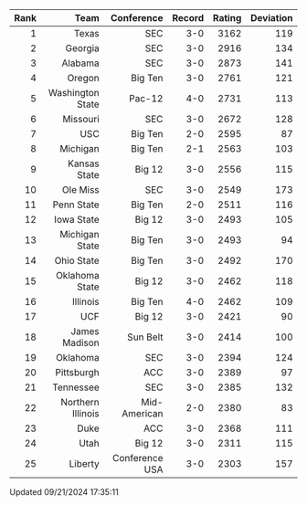 | Rank  | Team                 | Conference           | Record   | Rating | Deviation |
| ---:  | ---:                 | ---:                 | ---:     | ---:   | ---:      |
| 1     | Texas                | SEC                  | 3-0      | 3162   | 119       |
| 2     | Georgia              | SEC                  | 3-0      | 2916   | 134       |
| 3     | Alabama              | SEC                  | 3-0      | 2873   | 141       |
| 4     | Oregon               | Big Ten              | 3-0      | 2761   | 121       |
| 5     | Washington State     | Pac-12               | 4-0      | 2731   | 113       |
| 6     | Missouri             | SEC                  | 3-0      | 2672   | 128       |
| 7     | USC                  | Big Ten              | 2-0      | 2595   | 87        |
| 8     | Michigan             | Big Ten              | 2-1      | 2563   | 103       |
| 9     | Kansas State         | Big 12               | 3-0      | 2556   | 115       |
| 10    | Ole Miss             | SEC                  | 3-0      | 2549   | 173       |
| 11    | Penn State           | Big Ten              | 2-0      | 2511   | 116       |
| 12    | Iowa State           | Big 12               | 3-0      | 2493   | 105       |
| 13    | Michigan State       | Big Ten              | 3-0      | 2493   | 94        |
| 14    | Ohio State           | Big Ten              | 3-0      | 2492   | 170       |
| 15    | Oklahoma State       | Big 12               | 3-0      | 2462   | 118       |
| 16    | Illinois             | Big Ten              | 4-0      | 2462   | 109       |
| 17    | UCF                  | Big 12               | 3-0      | 2421   | 90        |
| 18    | James Madison        | Sun Belt             | 3-0      | 2414   | 100       |
| 19    | Oklahoma             | SEC                  | 3-0      | 2394   | 124       |
| 20    | Pittsburgh           | ACC                  | 3-0      | 2389   | 97        |
| 21    | Tennessee            | SEC                  | 3-0      | 2385   | 132       |
| 22    | Northern Illinois    | Mid-American         | 2-0      | 2380   | 83        |
| 23    | Duke                 | ACC                  | 3-0      | 2368   | 111       |
| 24    | Utah                 | Big 12               | 3-0      | 2311   | 115       |
| 25    | Liberty              | Conference USA       | 3-0      | 2303   | 157       |

Updated 09/21/2024 17:35:11
